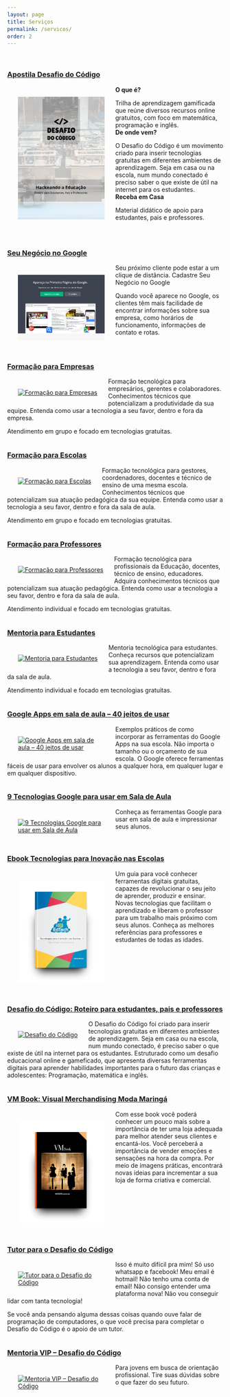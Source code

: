 ```yaml
---
layout: page
title: Serviços
permalink: /servicos/
order: 2
---
```


<div style="width: 100%">
<br/>
<h3><a href="http://professoragoogle.com.br/produtos/shop/apostila-do-desafio-do-codigo/" target="_blank">Apostila Desafio do Código</a></h3>

<div style="max-width: 40% !important; float: left;padding: 5%;">
<a href="http://professoragoogle.com.br/produtos/shop/apostila-do-desafio-do-codigo/" target="_blank">
<img src="/images/apostila.png" alt="Desafio do Código"></a>
</div>
<b>O que é?</b><br/>

Trilha de aprendizagem gamificada que reúne diversos recursos online gratuitos, com foco em matemática, programação e inglês.
<br/>
<b>De onde vem?</b><br/>

O Desafio do Código é um movimento criado para inserir tecnologias gratuitas em diferentes ambientes de aprendizagem. Seja em casa ou na escola, num mundo conectado é preciso saber o que existe de útil na internet para os estudantes.
<br/>
<b>Receba em Casa</b><br/>

Material didático de apoio para estudantes, pais e professores.
</div>
<div style="clear: both;"></div>
<div style="width: 100%">
<br/>
<h3><a href="http://soraianovaes.com.br/vcnagoogle/" target="_blank">Seu Negócio no Google</a></h3>

<div style="max-width: 40% !important; float: left;padding: 5%;">
<a href="http://soraianovaes.com.br/vcnagoogle/" target="_blank">
<img src="/images/soraiavcnagoogle.jpg" alt="Seu Negócio no Google"></a>
</div>

Seu próximo cliente pode estar a um clique de distância. Cadastre Seu Negócio no Google

Quando você aparece no Google, os clientes têm mais facilidade de encontrar informações sobre sua empresa, como horários de funcionamento, informações de contato e rotas.

</div>
<div style="clear: both;"></div>
<div style="width: 100%">
<h3><a href="http://professoragoogle.com.br/produtos/shop/formacao-para-empresas/" target="_blank">Formação para Empresas</a></h3>

<div style="max-width: 40% !important; float: left;padding: 5%;">
<a href="http://professoragoogle.com.br/produtos/shop/formacao-para-empresas/" target="_blank">
<img src="http://professoragoogle.com.br/produtos/wp-content/uploads/2016/04/empresas-plano-568x725.jpg" alt="Formação para Empresas"></a>
</div>

Formação tecnológica para empresários, gerentes e colaboradores. Conhecimentos técnicos que potencializam a produtividade da sua equipe. Entenda como usar a tecnologia a seu favor, dentro e fora da empresa.

Atendimento em grupo e focado em tecnologias gratuitas.
</div>

<div style="clear: both;"></div>
<div style="width: 100%">
<h3><a href="http://professoragoogle.com.br/produtos/shop/formacao-para-escolas/" target="_blank">Formação para Escolas</a></h3>

<div style="max-width: 40% !important; float: left;padding: 5%;">
<a href="http://professoragoogle.com.br/produtos/shop/formacao-para-escolas/" target="_blank">
<img src="http://professoragoogle.com.br/produtos/wp-content/uploads/2016/04/escolas-plano-568x725.jpg" alt="Formação para Escolas"></a>
</div>

Formação tecnológica para gestores, coordenadores, docentes e técnico de ensino de uma mesma escola. Conhecimentos técnicos que potencializam sua atuação pedagógica da sua equipe. Entenda como usar a tecnologia a seu favor, dentro e fora da sala de aula.

Atendimento em grupo e focado em tecnologias gratuitas.

</div>

<div style="clear: both;"></div>
<div style="width: 100%">
<h3><a href="http://professoragoogle.com.br/produtos/shop/formacao-para-professores/" target="_blank">Formação para Professores</a></h3>

<div style="max-width: 40% !important; float: left;padding: 5%;">
<a href="http://professoragoogle.com.br/produtos/shop/formacao-para-professores/" target="_blank">
<img src="http://professoragoogle.com.br/produtos/wp-content/uploads/2016/04/professores-plano-568x725.jpg" alt="Formação para Professores"></a>
</div>

Formação tecnológica para profissionais da Educação, docentes, técnico de ensino, educadores. Adquira conhecimentos técnicos que potencializam sua atuação pedagógica. Entenda como usar a tecnologia a seu favor, dentro e fora da sala de aula.

Atendimento individual e focado em tecnologias gratuitas.
</div>

<div style="clear: both;"></div>
<div style="width: 100%">
<h3><a href="http://professoragoogle.com.br/produtos/shop/mentoria-para-estudantes/" target="_blank">Mentoria para Estudantes</a></h3>

<div style="max-width: 40% !important; float: left;padding: 5%;">
<a href="http://professoragoogle.com.br/produtos/shop/mentoria-para-estudantes/" target="_blank">
<img src="http://professoragoogle.com.br/produtos/wp-content/uploads/2016/11/estudantes-plano-568x725.jpg" alt="Mentoria para Estudantes"></a>
</div>

Mentoria tecnológica para estudantes. Conheça recursos que potencializam sua aprendizagem. Entenda como usar a tecnologia a seu favor, dentro e fora da sala de aula.

Atendimento individual e focado em tecnologias gratuitas.

</div>

<div style="clear: both;"></div>
<div style="width: 100%">
<h3><a href="http://professoragoogle.com.br/produtos/shop/40-jeitos-de-usar-google-apps-em-sala-de-aula/" target="_blank">Google Apps em sala de aula – 40 jeitos de usar</a></h3>


<div style="max-width: 40% !important; float: left;padding: 5%;">
<a href="http://professoragoogle.com.br/produtos/shop/40-jeitos-de-usar-google-apps-em-sala-de-aula/" target="_blank">
<img src="http://professoragoogle.com.br/produtos/wp-content/uploads/2015/12/40jeitos-1-568x725.jpg" alt="Google Apps em sala de aula – 40 jeitos de usar"></a>
</div>

Exemplos práticos de como incorporar as ferramentas do Google Apps na sua escola. Não importa o tamanho ou o orçamento de sua escola. O Google oferece ferramentas fáceis de usar para envolver os alunos a qualquer hora, em qualquer lugar e em qualquer dispositivo.

</div>

<div style="clear: both;"></div>
<div style="width: 100%">
<h3><a href="http://professoragoogle.com.br/produtos/shop/9-tecnologias-google-para-usar-em-sala-de-aula/" target="_blank">9 Tecnologias Google para usar em Sala de Aula</a></h3>


<div style="max-width: 40% !important; float: left;padding: 5%;">
<a href="http://professoragoogle.com.br/produtos/shop/9-tecnologias-google-para-usar-em-sala-de-aula/" target="_blank">
<img src="http://professoragoogle.com.br/produtos/wp-content/uploads/2015/12/9tecnologias-1-568x725.jpg" alt="9 Tecnologias Google para usar em Sala de Aula"></a>
</div>

Conheça as ferramentas Google para usar em sala de aula e impressionar seus alunos.

</div>

<div style="clear: both;"></div>
<div style="width: 100%">
<h3><a href="http://professoragoogle.com.br/produtos/shop/ebook-tecnologias-para-inovacao-nas-escolas/" target="_blank">Ebook Tecnologias para Inovação nas Escolas</a></h3>

<div style="max-width: 40% !important; float: left;padding: 5%;">
<a href="http://professoragoogle.com.br/produtos/shop/ebook-tecnologias-para-inovacao-nas-escolas/" target="_blank">
<img src="/images/book-mockup.jpg" alt="Ebook Tecnologias para Inovação nas Escolas"></a>
</div>

Um guia para você conhecer ferramentas digitais gratuitas, capazes de revolucionar o seu jeito de aprender, produzir e ensinar. Novas tecnologias que facilitam o aprendizado e liberam o professor para um trabalho mais próximo com seus alunos. Conheça as melhores referências para professores e estudantes de todas as idades.

</div>

<div style="clear: both;"></div>
<div style="width: 100%">
<h3><a href="https://www.amazon.com.br/Desafio-C%C3%B3digo-Roteiro-estudantes-professores-ebook/dp/B01DSWXK7Q" target="_blank">Desafio do Código: Roteiro para estudantes, pais e professores</a></h3>

<div style="max-width: 40% !important; float: left;padding: 5%;">
<a href="https://www.amazon.com.br/Desafio-C%C3%B3digo-Roteiro-estudantes-professores-ebook/dp/B01DSWXK7Q" target="_blank">
<img src="http://soraianovaes.com.br/images/desafio-capa.png" alt="Desafio do Código"></a>
</div>

O Desafio do Código foi criado para inserir tecnologias gratuitas em diferentes ambientes de aprendizagem. Seja em casa ou na escola, num mundo conectado, é preciso saber o que existe de útil na internet para os estudantes. Estruturado como um desafio educacional online e gameficado, que apresenta diversas ferramentas digitais para aprender habilidades importantes para o futuro das crianças e adolescentes: Programação, matemática e inglês.

</div>

<div style="clear: both;"></div>
<div style="width: 100%">
<h3><a href="https://www.amazon.com.br/VM-Book-Visual-Merchandising-Maringá-ebook/dp/B01DR2QF8I" target="_blank">VM Book: Visual Merchandising Moda Maringá</a></h3>

<div style="max-width: 40% !important; float: left;padding: 5%;">
<a href="https://www.amazon.com.br/VM-Book-Visual-Merchandising-Maring%C3%A1-ebook/dp/B01DR2QF8I/" target="_blank">
<img src="/images/book-mockup-vm.jpg" alt="VM Book"></a>
</div>

Com esse book você poderá conhecer um pouco mais sobre a importância de ter uma loja adequada para melhor atender seus clientes e encantá-los.
Você perceberá a importância de vender emoções e sensações na hora da compra. Por meio de imagens práticas, encontrará novas ideias para incrementar a sua loja de forma criativa e comercial.

</div>

<div style="clear: both;"></div>
<div style="width: 100%">
<h3><a href="http://professoragoogle.com.br/produtos/shop/tutor-para-o-desafio-do-codigo/" target="_blank">Tutor para o Desafio do Código</a></h3>


<div style="max-width: 40% !important; float: left;padding: 5%;">
<a href="http://professoragoogle.com.br/produtos/shop/tutor-para-o-desafio-do-codigo/" target="_blank">
<img src="http://professoragoogle.com.br/produtos/wp-content/uploads/2016/01/tutor-pessoal-568x725.jpg" alt="Tutor para o Desafio do Código"></a>
</div>

Isso é muito difícil pra mim!
Só uso whatsapp e facebook!
Meu email é hotmail!
Não tenho uma conta de email!
Não consigo entender uma plataforma nova!
Não vou conseguir lidar com tanta tecnologia!

Se você anda pensando alguma dessas coisas quando ouve falar de programação de computadores, o que você precisa para completar o Desafio do Código é o apoio de um tutor. 

</div>

<div style="clear: both;"></div>
<div style="width: 100%">
<h3><a href="http://professoragoogle.com.br/produtos/shop/mentoria-vip-desafio-do-codigo/" target="_blank">Mentoria VIP – Desafio do Código</a></h3>

<div style="max-width: 40% !important; float: left;padding: 5%;">
<a href="http://professoragoogle.com.br/produtos/shop/mentoria-vip-desafio-do-codigo/" target="_blank">
<img src="http://professoragoogle.com.br/produtos/wp-content/uploads/2016/07/mentoria-vip-568x725.jpg" alt="Mentoria VIP – Desafio do Código"></a>
</div>

Para jovens em busca de orientação profissional. Tire suas dúvidas sobre o que fazer do seu futuro.


</div>
<div style="clear: both;"></div>